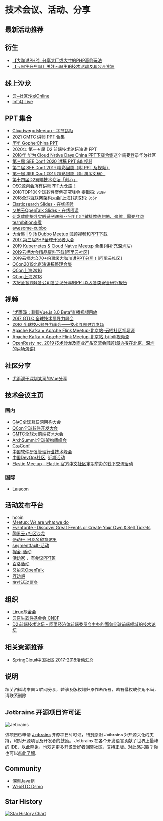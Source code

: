 # 技术会议、活动、分享

## 最新活动推荐


## 衍生
* [【大咖说PHP】分享大厂或大牛的PHP高阶玩法](https://github.com/baiyutang/awesome-php-meetup)
* [【云原生在中国】关注云原生的技术活动及其公开资源](https://github.com/baiyutang/awesome-cloud-native-events)

## 线上沙龙
* [云+社区沙龙Online](https://cloud.tencent.com/developer/salon)
* [InfoQ Live](https://live.infoq.cn/)

## PPT 集合
* [Cloudwego Meetup - 字节跳动](https://github.com/cloudwego/community/tree/main/meetup)
* [2021 GMTC 讲师 PPT 合集](https://www.yuque.com/zaotalk/nt/gcdkag)
* [历年 GopherChina PPT](https://github.com/gopherchina/conference)
* [2020年 第十五届 D2 前端技术论坛演讲 PPT](https://github.com/d2forum/15th)
* [2018年 华为 Cloud Native Days China PPT下载合集](https://bbs.huaweicloud.com/forum/thread-10665-1-1.html)这个需要登录华为社区
* [第三届 SEE Conf 2020 讲稿 PPT && 视频](https://www.yuque.com/seeconf/2020/slide)
* [第二届 SEE Conf 2019 精彩回顾（附 PPT 及视频）](https://www.yuque.com/seeconf/content/kbnzac)
* [第一届 SEE Conf 2018 精彩回顾（附 演示文稿）](https://www.yuque.com/seeconf/content/highlights)
* [第十四届D2前端技术论坛「创心」](https://github.com/d2forum/14th)
* [OSC源创会所有讲师PPT大仓库！](https://gitee.com/OSCYuanChuangHui/2018_lecturer_ppt)
* [2018TOP100全球软件案例研究峰会]( https://pan.baidu.com/s/1OyT4ahErtslMhgiv3yYtig) 提取码: <code>y19w</code>
* [2018全球互联网架构大会[上海]](https://pan.baidu.com/s/1WVrWqS0MTvoD9sAW6iOlnQ) 提取码: <code>8p5r</code>
* [Elasticsearch Slides - 在线阅读](https://elasticsearch.cn/slides/)
* [又拍云OpenTalk Slides - 在线阅读](https://opentalk.upyun.com/)
* [研发效能提升实践系列课程--阿里巴巴敏捷教练何勉、张燎，需要登录teambition查看](https://www.teambition.com/project/5cec95108eb42a001972fc3b/tasks/scrum/5cec951137be42001ae38f7a)
* [awesome-dubbo](https://github.com/dubbo/awesome-dubbo)
* [大合集 | 9 场 Dubbo Meetup 回顾视频和PPT下载](http://1t.click/xmd)
* [2017 第三届PHP全球开发者大会](https://github.com/devlinkcn/ppts_for_php2017)
* [2019 Kubernetes & Cloud Native Meetup 合集(待补充深圳站)](https://mp.weixin.qq.com/s/KDQKPf6E-8Usj7jXsSXynQ)
* [2019云栖大会精品资料下载[阿里云社区]](https://developer.aliyun.com/article/719452?groupCode=tech_library)
* [2019云栖大会70+份顶级大咖演讲PPT分享！[阿里云社区]](https://yq.aliyun.com/articles/720347)
* [QCon2019北京演讲稿整理合集](https://github.com/QConChina/QConBeijing2019)
* [QCon上海2016](https://github.com/QConChina/QConShanghai2016)
* [QCon上海2018](https://github.com/QConChina/QConShanghai2018)
* [大安全各领域各公司各会议分享的PPT以及各类安全研究报告](https://github.com/FeeiCN/Security-PPT)
## 视频
* [“尤雨溪：聊聊Vue.js 3.0 Beta”直播视频回放](https://juejin.im/e/vue-3)
* [2017 GTLC 全球技术领导力峰会](https://daxue.qq.com/content/content/id/3384)
* [2016 全球技术领导力峰会——技术与领导力专场](https://daxue.qq.com/content/content/id/2732)
* [Apache Kafka × Apache Flink Meetup-北京站-云栖社区视频源](https://yq.aliyun.com/live/981)
* [Apache Kafka × Apache Flink Meetup-北京站-bilibili视频源](https://space.bilibili.com/33807709)
* [OpenResty Inc. 2019 技术沙龙及商业产品交流会回顾(章亦春在北京、深圳的两场演讲)](https://blog.openresty.com.cn/cn/2019-openresty-inc-con-review/)

## 社区分享
* [尤雨溪于深圳某司的Vue分享](https://juejin.im/post/5cf7699751882574805994c5)

## 技术会议主页
### 国内
* [GIAC全球互联网架构大会](http://www.thegiac.com/index.php)
* [QCon全球软件开发大会](https://2019.qconbeijing.com/)
* [GMTC全球大前端技术大会](https://gmtc2019.geekbang.org/)
* [ArchSummit全球架构师峰会](https://sz2019.archsummit.com/)
* [CssConf](http://cssconf.org/)
* [中国软件研发管理行业技术峰会](http://www.csdisummit.com/)
* [中国DevOps社区](https://DevOpsChina.org),  [近期活动](https://www.hdb.com/u/bqaf3u.html)
* [Elastic Meetup - Elastic 官方中文社区定期举办的线下交流活动](https://meetup.elasticsearch.cn/event/index.html)
### 国际
* [Laracon](https://laracon.net/)

## 活动发布平台
* [hopin](https://hopin.com/explore)
* [Meetup: We are what we do](https://www.meetup.com/)
* [Eventbrite - Discover Great Events or Create Your Own & Sell Tickets](https://www.eventbrite.com/)
* [腾讯云+社区沙龙](https://cloud.tencent.com/developer/salon)
* [活动行-可以多留意这里](http://www.huodongxing.com/)
* [segmentfault-活动](https://segmentfault.com/events)
* [掘金-活动](https://juejin.im/events/all)
* [活动家](https://www.huodongjia.com/) ，有[会议PPT区](https://doc.huodongjia.com/)
* [百格活动](https://www.bagevent.com/)
* [又拍云OpenTalk](https://opentalk.upyun.com/)
* [互动吧](https://www.hdb.com/)
* [友付活动票务](https://yoopay.cn/collect/search/event)
## 组织
* [Linux基金会](https://linuxfoundation.cn/)
* [云原生软件基金会 CNCF ](https://www.cncf.io/)
* [D2 前端技术论坛 - 阿里经济体前端委员会主办的面向全球前端领域的技术论坛 ](https://github.com/d2forum)

## 相关资源推荐
* [SpringCloud中国社区 2017-2018活动汇总](https://github.com/SpringCloud/spring-cloud-document)

## 说明
相关资料均来自互联网分享，若涉及版权均归原作者所有，若有侵权或使用不当，请联系删除

## Jetbrains 开源项目许可证
![Jetbrains](jetbrains-variant-4.svg)

该项目已申请 [Jetbrains](https://www.jetbrains.com/?from=meetup) 开源项目许可证，特别感谢 Jetbrains 对开源文化的支持，和对开源项目及开发者的鼓励。
Jetbrains 在各个开发语言贡献了世界上最棒的 IDE，以此鸣谢。也欢迎更多开源爱好者回馈社区，支持正版。对此感兴趣？你也可以[点此了解](https://www.jetbrains.com/zh-cn/community/opensource/#support)。


## Community
* [深圳Java组](http://szjug.github.io/)
* [WebRTC Demo](https://github.com/marcplouhinec/webrtcdemo/)


## Star History

[![Star History Chart](https://api.star-history.com/svg?repos=baiyutang/meetup&type=Date)](https://star-history.com/#baiyutang/meetup&Date)

